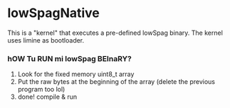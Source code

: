 # lowSpagNative

This is a "kernel" that executes a pre-defined lowSpag binary. The kernel uses limine as bootloader.

### hOW Tu RUN mi lowSpag BEInaRY?
1. Look for the fixed memory uint8_t array
2. Put the raw bytes at the beginning of the array (delete the previous program too lol)
3. done! compile & run
